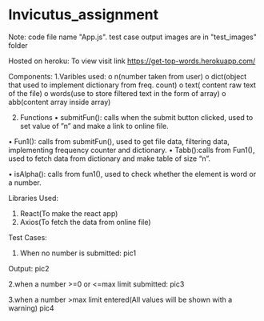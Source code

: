 # Invicutus_assignment

Note: code file name "App.js".
      test case output images are in "test_images" folder

Hosted on heroku: To view visit link https://get-top-words.herokuapp.com/

Components:
1.Varibles used:
  o	n(number taken from user)
  o	dict(object that used to implement dictionary from freq. count)
  o	text( content raw text of the file)
  o	words(use to store filtered text in the form of    array)
  o	abb(content array inside array)

2.	Functions
  •	submitFun(): calls when the submit button clicked, used to set value of ”n” and make a link to online file.

  •	Fun1(): calls from submitFun(), used to get file data, filtering data, implementing frequency counter and dictionary.
  •	Tabb():calls from Fun1(), used to fetch data from dictionary and make table of size “n”.

  •	isAlpha(): calls from fun1(), used to check whether the element is word or a number.
  
Libraries Used:
  1. React(To make the react app)
  2. Axios(To fetch the data from online file)

Test Cases:
1.	When no number is submitted:
  pic1
 
Output:
  pic2
 
2.when a number >=0 or <=max limit submitted:
 pic3 
 

3.when a number >max limit entered(All values will be shown with a warning)
  pic4
 



